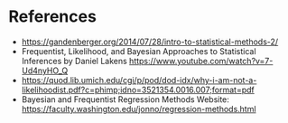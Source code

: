# References

- https://gandenberger.org/2014/07/28/intro-to-statistical-methods-2/
- Frequentist, Likelihood, and Bayesian Approaches to Statistical Inferences by Daniel Lakens https://www.youtube.com/watch?v=7-Ud4nyHO_Q
- https://quod.lib.umich.edu/cgi/p/pod/dod-idx/why-i-am-not-a-likelihoodist.pdf?c=phimp;idno=3521354.0016.007;format=pdf
- Bayesian and Frequentist Regression Methods Website: https://faculty.washington.edu/jonno/regression-methods.html
